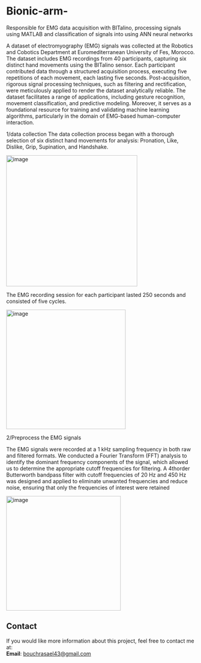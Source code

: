 # Bionic-arm-
Responsible for EMG data acquisition with BITalino, processing signals using MATLAB and classification of signals into using ANN neural networks


A dataset of electromyography (EMG) signals was collected at the Robotics and Cobotics Department at Euromediterranean University of Fes, Morocco. The dataset includes EMG recordings from 40 participants, capturing six distinct hand movements using the BITalino sensor. Each participant contributed data through a structured acquisition process, executing five repetitions of each movement, each lasting five seconds. Post-acquisition, rigorous signal processing techniques, such as filtering and rectification, were meticulously applied to render the dataset analytically reliable. The dataset facilitates a range of applications, including gesture recognition, movement classification, and predictive modeling. Moreover, it serves as a foundational resource for training and validating machine learning algorithms, particularly in the domain of EMG-based human-computer interaction.

1/data collection
The data collection process began with a thorough selection of six distinct hand movements for analysis: Pronation, Like, Dislike, Grip, Supination, and Handshake.


<img width="349" alt="image" src="https://github.com/user-attachments/assets/10c432c5-9bcc-453f-ab5b-05e8975015b6">


The EMG recording session for each participant lasted 250 seconds and consisted of five cycles. 


<img width="318" alt="image" src="https://github.com/user-attachments/assets/aed95cd3-a928-4dc8-b2a5-4069f62d984a">

2/Preprocess the EMG signals

The EMG signals were recorded at a 1 kHz sampling frequency in both raw and filtered formats. We conducted a Fourier Transform (FFT) analysis to identify the dominant frequency components of the signal, which allowed us to determine the appropriate cutoff frequencies for filtering. A 4thorder Butterworth bandpass filter with cutoff frequencies of 20 Hz and 450 Hz was designed and applied to eliminate unwanted frequencies and reduce noise, ensuring that only the frequencies of interest were retained

<img width="305" alt="image" src="https://github.com/user-attachments/assets/1df18d11-fcbe-4a79-893f-0de051efd598">



## Contact

If you would like more information about this project, feel free to contact me at:  
**Email**: [bouchrasael43@gmail.com](mailto:bouchrasael43@gmail.com)


